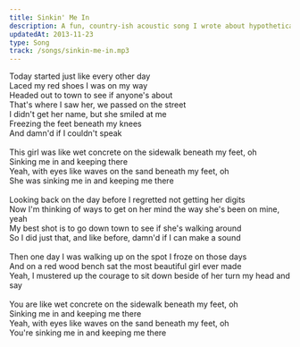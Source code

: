 ```yaml
---
title: Sinkin' Me In
description: A fun, country-ish acoustic song I wrote about hypothetically running into the love of my life randomly in the city.
updatedAt: 2013-11-23
type: Song
track: /songs/sinkin-me-in.mp3
---
```


Today started just like every other day<br>
Laced my red shoes I was on my way<br>
Headed out to town to see if anyone's about<br>
That's where I saw her, we passed on the street<br>
I didn't get her name, but she smiled at me<br>
Freezing the feet beneath my knees<br>
And damn'd if I couldn't speak<br>
<br>
This girl was like wet concrete on the sidewalk beneath my feet, oh<br>
Sinking me in and keeping there<br>
Yeah, with eyes like waves on the sand beneath my feet, oh<br>
She was sinking me in and keeping me there<br>
<br>
Looking back on the day before I regretted not getting her digits<br>
Now I'm thinking of ways to get on her mind the way she's been on mine, yeah<br>
My best shot is to go down town to see if she's walking around<br>
So I did just that, and like before, damn'd if I can make a sound<br>
<br>
Then one day I was walking up on the spot I froze on those days<br>
And on a red wood bench sat the most beautiful girl ever made<br>
Yeah, I mustered up the courage to sit down beside of her turn my head and say<br>
<br>
You are like wet concrete on the sidewalk beneath my feet, oh<br>
Sinking me in and keeping me there<br>
Yeah, with eyes like waves on the sand beneath my feet, oh<br>
You're sinking me in and keeping me there

